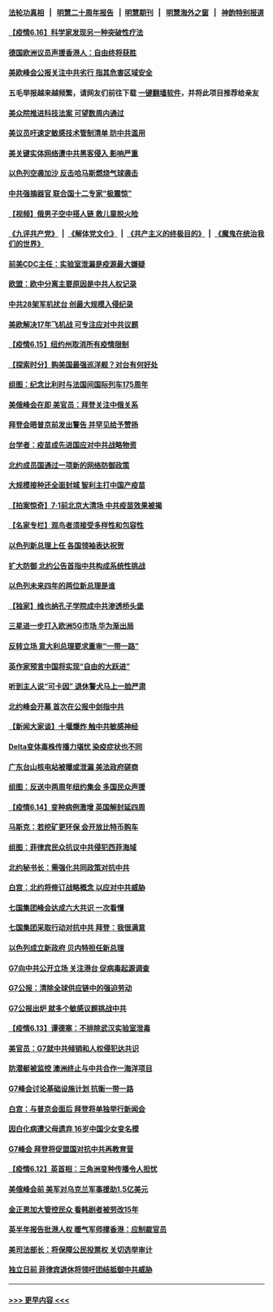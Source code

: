 #### [法轮功真相](https://github.com/gfw-breaker/truth/blob/master/README.md?t=0) &nbsp;&nbsp;|&nbsp;&nbsp; [明慧二十周年报告](https://github.com/gfw-breaker/mh-reports/blob/master/README.md?t=0) &nbsp;&nbsp;|&nbsp;&nbsp;[明慧期刊](https://github.com/gfw-breaker/mh-qikan) &nbsp;&nbsp;|&nbsp;&nbsp; [明慧海外之窗](https://github.com/gfw-breaker/mh-news/blob/master/README.md?t=0) &nbsp;&nbsp;|&nbsp;&nbsp; [神韵特别报道](https://github.com/gfw-breaker/mh-news/blob/master/shenyun.md?t=0)
#### [【疫情6.16】科学家发现另一种突破性疗法](../pages/nsc418/n13025692.md?t=06162201) 
#### [德国欧洲议员声援香港人：自由终将获胜](../pages/nsc418/n13025597.md?t=06162201) 
#### [美欧峰会公报关注中共劣行 指其危害区域安全](../pages/nsc418/n13025656.md?t=06162201) 
#### 五毛举报越来越频繁，请网友们前往下载 [一键翻墙软件](https://github.com/gfw-breaker/ssr-accounts)，并将此项目推荐给亲友
#### [美众院推进科技法案 可望数周内通过](../pages/nsc418/n13025350.md?t=06162201) 
#### [美议员吁速定敏感技术管制清单 防中共滥用](../pages/nsc418/n13024937.md?t=06162201) 
#### [美关键实体网络遭中共黑客侵入 影响严重](../pages/nsc418/n13024625.md?t=06162201) 
#### [以色列空袭加沙 反击哈马斯燃烧气球袭击](../pages/nsc418/n13024718.md?t=06162201) 
#### [中共强摘器官 联合国十二专家“极震惊”](../pages/nsc418/n13024313.md?t=06162201) 
#### [【视频】俄男子空中搭人链 救儿童脱火险](../pages/nsc418/n13024084.md?t=06162201) 
#### [《九评共产党》](https://github.com/begood0513/9ping.md/blob/master/README.md) &nbsp;|&nbsp; [《解体党文化》](../../../../jtdwh.md/blob/master/README.md)  &nbsp;|&nbsp; [《共产主义的终极目的》](../../../../gczydzjmd.md/blob/master/README.md) &nbsp;|&nbsp; [《魔鬼在统治我们的世界》](../../../../mgztzwmdsj.md/blob/master/README.md) 
#### [前美CDC主任：实验室泄漏是疫源最大嫌疑](../pages/nsc418/n13024130.md?t=06162201) 
#### [欧盟：欧中分离主要原因是中共人权记录](../pages/nsc418/n13023933.md?t=06162201) 
#### [中共28架军机扰台 创最大规模入侵纪录](../pages/nsc418/n13023780.md?t=06162201) 
#### [美欧解决17年飞机战 可专注应对中共议题](../pages/nsc418/n13023516.md?t=06162201) 
#### [【疫情6.15】纽约州取消所有疫情限制](../pages/nsc418/n13023125.md?t=06162201) 
#### [【探索时分】购美国最强巡洋舰？对台有何好处](../pages/nsc418/n13021908.md?t=06162201) 
#### [组图：纪念比利时与法国间国际列车175周年](../pages/nsc418/n13022917.md?t=06162201) 
#### [美俄峰会在即 美官员：拜登关注中俄关系](../pages/nsc418/n13022891.md?t=06162201) 
#### [拜登会晤普京前发出警告 并罕见给予赞扬](../pages/nsc418/n13022468.md?t=06162201) 
#### [台学者：疫苗成先进国应对中共战略物资](../pages/nsc418/n13022441.md?t=06162201) 
#### [北约成员国通过一项新的网络防御政策](../pages/nsc418/n13022233.md?t=06162201) 
#### [大规模接种还全面封城 智利主打中国产疫苗](../pages/nsc418/n13022053.md?t=06162201) 
#### [【拍案惊奇】7‧1前北京大清场 中共疫苗效果被揭](../pages/nsc418/n13020472.md?t=06162201) 
#### [【名家专栏】观鸟者须接受多样性和包容性](../pages/nsc418/n13021151.md?t=06162201) 
#### [以色列新总理上任 各国领袖表达祝贺](../pages/nsc418/n13021838.md?t=06162201) 
#### [扩大防御 北约公告首指中共构成系统性挑战](../pages/nsc418/n13021758.md?t=06162201) 
#### [以色列未来四年的两位新总理是谁](../pages/nsc418/n13021459.md?t=06162201) 
#### [【独家】维也纳孔子学院成中共渗透桥头堡](../pages/nsc418/n12990081.md?t=06162201) 
#### [三星进一步打入欧洲5G市场 华为渐出局](../pages/nsc418/n13021536.md?t=06162201) 
#### [反转立场 意大利总理要求重审“一带一路”](../pages/nsc418/n13021413.md?t=06162201) 
#### [英作家预言中国将实现“自由的大跃进”](../pages/nsc418/n13021279.md?t=06162201) 
#### [听到主人说“可卡因” 退休警犬马上一脸严肃](../pages/nsc418/n13020801.md?t=06162201) 
#### [北约峰会开幕 首次在公报中剑指中共](../pages/nsc418/n13021423.md?t=06162201) 
#### [【新闻大家谈】十堰爆炸 触中共敏感神经](../pages/nsc418/n13021116.md?t=06162201) 
#### [Delta变体毒株传播力堪忧 染疫症状也不同](../pages/nsc418/n13021222.md?t=06162201) 
#### [广东台山核电站被曝或泄漏 美法政府磋商](../pages/nsc418/n13021195.md?t=06162201) 
#### [组图：反送中两周年纽约集会 多国民众声援](../pages/nsc418/n13020943.md?t=06162201) 
#### [【疫情6.14】变种病例激增 英国解封延四周](../pages/nsc418/n13020806.md?t=06162201) 
#### [马斯克：若挖矿更环保 会开放比特币购车](../pages/nsc418/n13020807.md?t=06162201) 
#### [组图：菲律宾民众抗议中共侵犯西菲海域](../pages/nsc418/n13020731.md?t=06162201) 
#### [北约秘书长：需强化共同政策对抗中共](../pages/nsc418/n13020371.md?t=06162201) 
#### [白宫：北约将修订战略概念 以应对中共威胁](../pages/nsc418/n13020216.md?t=06162201) 
#### [七国集团峰会达成六大共识 一次看懂](../pages/nsc418/n13019857.md?t=06162201) 
#### [七国集团采取行动对抗中共 拜登：我很满意](../pages/nsc418/n13019732.md?t=06162201) 
#### [以色列成立新政府 贝内特担任新总理](../pages/nsc418/n13019788.md?t=06162201) 
#### [G7向中共公开立场 关注港台 促病毒起源调查](../pages/nsc418/n13019759.md?t=06162201) 
#### [G7公报：清除全球供应链中的强迫劳动](../pages/nsc418/n13019695.md?t=06162201) 
#### [G7公报出炉 就多个敏感议题挑战中共](../pages/nsc418/n13019389.md?t=06162201) 
#### [【疫情6.13】谭德塞：不排除武汉实验室泄毒](../pages/nsc418/n13019005.md?t=06162201) 
#### [美官员：G7就中共倾销和人权侵犯达共识](../pages/nsc418/n13018231.md?t=06162201) 
#### [防潜艇被监控 澳洲终止与中共合作一海洋项目](../pages/nsc418/n13018180.md?t=06162201) 
#### [G7峰会讨论基础设施计划 抗衡一带一路](../pages/nsc418/n13017810.md?t=06162201) 
#### [白宫：与普京会面后 拜登将单独举行新闻会](../pages/nsc418/n13018084.md?t=06162201) 
#### [因白化病遭父母遗弃 16岁中国少女变名模](../pages/nsc418/n13016937.md?t=06162201) 
#### [G7峰会 拜登将促盟国对抗中共再教育营](../pages/nsc418/n13017649.md?t=06162201) 
#### [【疫情6.12】英首相：三角洲变种传播令人担忧](../pages/nsc418/n13017379.md?t=06162201) 
#### [美俄峰会前 美军对乌克兰军事援助1.5亿美元](../pages/nsc418/n13017229.md?t=06162201) 
#### [金正恩加大管控民众 看韩剧者被劳改15年](../pages/nsc418/n13016920.md?t=06162201) 
#### [英半年报告批港人权 暖气军师撑香港：应制裁官员](../pages/nsc418/n13017025.md?t=06162201) 
#### [美司法部长：将保障公民投票权 关切选举审计](../pages/nsc418/n13016874.md?t=06162201) 
#### [独立日前 菲律宾退休将领吁团结抵御中共威胁](../pages/nsc418/n13016402.md?t=06162201) 

----
#### [ >>> 更早内容 <<< ](../indexes/nsc418-earlier.md)
